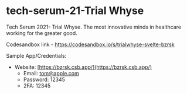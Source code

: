 # tech-serum-21-Trial Whyse 

Tech Serum 2021- Trial Whyse. The most innovative minds in healthcare working for the greater good.

Codesandbox link - https://codesandbox.io/s/trialwhyse-svelte-bzrsk

Sample App/Credentials:
  - Website: [https://bzrsk.csb.app/](https://bzrsk.csb.app/)
	- Email: tom@apple.com
	- Password: 12345
	- 2FA: 12345
